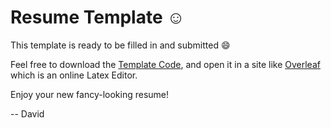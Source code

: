 # Resume Template ☺️

This template is ready to be filled in and submitted 😄

Feel free to download the <a id="resume-template-url" href="https://github.com/D-Katz/Resume_Template/blob/main/resume_template.tex">Template Code</a>, and open it in a site like <a id="overlead-url" href="https://overleaf.com/">Overleaf</a> which is an online Latex Editor.


Enjoy your new fancy-looking resume!

-- David 
